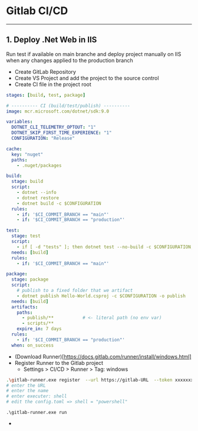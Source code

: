 # Gitlab CI/CD

---

## 1. Deploy .Net Web in IIS
Run test if available on main branche and deploy project manually on IIS when any changes applied to the production branch
- Create GitLab Repository
- Create VS Project and add the project to the source control
- Create CI file in the project root
``` yaml title =".gitlab-ci.yml"
stages: [build, test, package]

# ---------- CI (build/test/publish) ----------
image: mcr.microsoft.com/dotnet/sdk:9.0

variables:
  DOTNET_CLI_TELEMETRY_OPTOUT: "1"
  DOTNET_SKIP_FIRST_TIME_EXPERIENCE: "1"
  CONFIGURATION: "Release"

cache:
  key: "nuget"
  paths:
    - .nuget/packages

build:
  stage: build
  script:
    - dotnet --info
    - dotnet restore
    - dotnet build -c $CONFIGURATION
  rules:
    - if: '$CI_COMMIT_BRANCH == "main"'
    - if: '$CI_COMMIT_BRANCH == "production"'

test:
  stage: test
  script:
    - if [ -d "tests" ]; then dotnet test --no-build -c $CONFIGURATION; else echo "No tests found, skipping."; fi
  needs: [build]
  rules:
    - if: '$CI_COMMIT_BRANCH == "main"'

package:
  stage: package
  script:
    # publish to a fixed folder that we artifact
    - dotnet publish Hello-World.csproj -c $CONFIGURATION -o publish
  needs: [build]
  artifacts:
    paths:
      - publish/**           # <- literal path (no env var)
      - scripts/**
    expire_in: 7 days
  rules:
    - if: '$CI_COMMIT_BRANCH == "production"'
  when: on_success
```

-  (Download Runner)[https://docs.gitlab.com/runner/install/windows.html]
-  Register Runner to the Gitlab project
    - Settings > CI/CD > Runner > Tag: windows

``` bash
.\gitlab-runner.exe register  --url https://gitlab-URL  --token xxxxxxxxxxxxxx
# enter the URL
# enter the name
# enter executer: shell
# edit the config.toml => shell = "powershell"
```
```
.\gitlab-runner.exe run
```

-  
